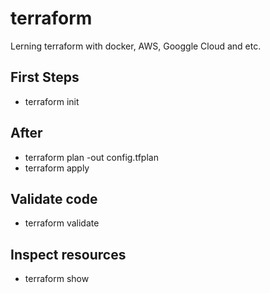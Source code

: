 # terraform

Lerning terraform with docker, AWS, Googgle Cloud and etc.

## First Steps

- terraform init

## After

- terraform plan -out config.tfplan
- terraform apply

## Validate code

- terraform validate

## Inspect resources

- terraform show
